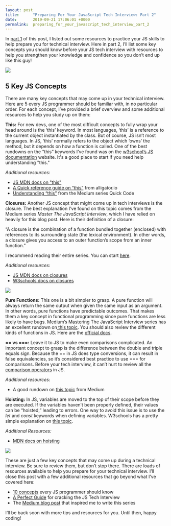 ```yaml
---
layout: post
title:      "Preparing For Your JavaScript Tech Interview: Part 2"
date:       2019-09-21 17:06:01 +0000
permalink:  preparing_for_your_javascript_tech_interview_part_2
---
```



In [part 1](http://crackingthecode.net/preparing_for_your_javascript_tech_interview) of this post, I listed out some resources to practice your JS skills to help prepare you for technical interview.  Here in part 2, I’ll list some key concepts you should know before your JS tech interview with resources to help you strengthen your knowledge and confidence so you don’t end up like this guy!

![](https://pics.me.me/thumb_programming-pro-tip-code-javascript-underwater-so-nobody-could-see-62401907.png)

## 5 Key JS Concepts

There are many key concepts that may come up in your technical interview.  Here are 5 every JS programmer should be familiar with, in no particular order.  For each concept, I’ve provided a brief overview and some additional resources to help you study up on them:

**This:** For new devs, one of the most difficult concepts to fully wrap your head around is the ‘this’ keyword. In most languages, ‘this’ is a reference to the current object instantiated by the class.  But of course, JS isn’t most languages.  In JS, ‘this’ normally refers to the object which ‘owns’ the method, but it depends on how a function is called.  One of the best rundowns on the “this” keywords I’ve found was on the [w3school’s JS documentation](https://www.w3schools.com/js/js_this.asp) website.  It's a good place to start if you need help understanding "this."

*Additional resources:*
* [JS MDN docs on "this"](https://developer.mozilla.org/en-US/docs/Web/JavaScript/Reference/Operators/this)
* [A Quick reference guide on “this”](https://alligator.io/js/this-keyword/) from alligator.io
* [Understanding “this”](https://medium.com/quick-code/understanding-the-this-keyword-in-javascript-cb76d4c7c5e8) from the Medium series Quick Code

**Closures:** Another JS concept that might come up in tech interviews is the closure.  The best explanation I’ve found on this topic comes from the Medium series *Master The JavaScript Interview*, which I have relied on heavily for this blog post.  Here is their definition of a closure:

“A closure is the combination of a function bundled together (enclosed) with references to its surrounding state (the lexical environment). In other words, a closure gives you access to an outer function’s scope from an inner function.”

I recommend reading their entire series.  You can start [here](https://medium.com/javascript-scene/master-the-javascript-interview-what-is-a-closure-b2f0d2152b36).

*Additional resources:*
* [JS MDN docs on closures](https://developer.mozilla.org/en-US/docs/Web/JavaScript/Closures)
* [W3schools docs on closures](https://www.w3schools.com/js/js_function_closures.asp)

![](https://i.imgflip.com/h0dj1.jpg)

**Pure Functions:** This one is a bit simpler to grasp.  A pure function will always return the same output when given the same input as an argument.  In other words, pure functions have predictable outcomes.  That makes them a key concept in functional programming since pure functions are less likely to have bugs.  Medium’s Mastering The JavaScript Interview series has an excellent rundown on[ this topic](https://medium.com/javascript-scene/master-the-javascript-interview-what-is-a-pure-function-d1c076bec976).  You should also review the different kinds of functions in JS.  Here are the [official docs](https://developer.mozilla.org/en-US/docs/Web/JavaScript/Guide/Functions).  

**== vs ===:** Leave it to JS to make even comparisons complicated.  An important concept to grasp is the difference between the double and triple equals sign.  Because the == in JS does type conversions, it can result in false equivalencies, so it’s considered best practice to use === for comparisons.  Before your tech interview, it can’t hurt to review all the [comparison operators](https://developer.mozilla.org/en-US/docs/Web/JavaScript/Reference/Operators/Comparison_Operators) in JS.

*Additional resources:* 
* A good rundown on [this topic](https://codeburst.io/javascript-double-equals-vs-triple-equals-61d4ce5a121a) from Medium

**Hoisting:** In JS, variables are moved to the top of their scope before they are executed.  If the variables haven’t been properly defined, their values can be “hoisted,” leading to errors.  One way to avoid this issue is to use the *let* and *const* keywords when defining variables.  W3schools has a pretty simple explanation on [this topic](https://www.w3schools.com/js/js_hoisting.asp).

*Additional Resources:*
* [MDN docs on hoisting](https://developer.mozilla.org/en-US/docs/Glossary/Hoisting)

![](https://karolgalanciak.com/images/js_results_not_so_wut.jpg/)

These are just a few key concepts that may come up during a technical interview.  Be sure to review them, but don’t stop there.  There are loads of resources available to help you prepare for your technical interview.  I’ll close this post with a few additional resources that go beyond what I’ve covered here:

* [10 concepts](https://www.infoworld.com/article/3196070/10-javascript-concepts-every-nodejs-developer-must-master.html) every JS programmer should know
* [A Perfect Guide](https://medium.com/dev-bits/a-perfect-guide-for-cracking-a-javascript-interview-a-developers-perspective-23a5c0fa4d0d) for cracking the JS Tech Interview
* The [Medium blog post](https://medium.com/@marcellamaki/my-javascript-tech-interview-prep-notes-part-1-concepts-d78637058599) that inspired me to write this series

I’ll be back soon with more tips and resources for you.  Until then, happy coding!

